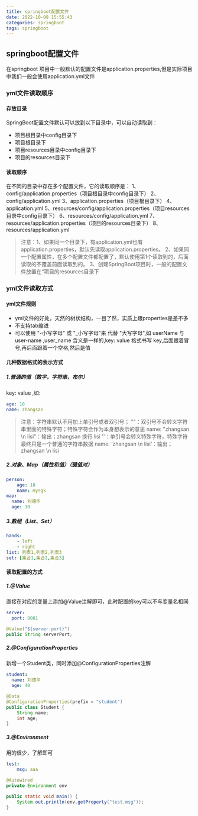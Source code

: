 ```yaml
---
title: springboot配置文件
date: 2022-10-08 15:55:43
categories: springboot
tags: springboot
---
```

## springboot配置文件
在springboot 项目中一般默认的配置文件是application.properties,但是实际项目中我们一般会使用application.yml文件
### yml文件读取顺序
#### 存放目录
SpringBoot配置文件默认可以放到以下目录中，可以自动读取到：
- 项目根目录中config目录下
- 项目根目录下
- 项目resources目录中config目录下
- 项目的resources目录下
#### 读取顺序
在不同的目录中存在多个配置文件，它的读取顺序是：
1、config/application.properties（项目根目录中config目录下）
2、config/application.yml
3、application.properties（项目根目录下）
4、application.yml
5、resources/config/application.properties（项目resources目录中config目录下）
6、resources/config/application.yml
7、resources/application.properties（项目的resources目录下）
8、resources/application.yml
>注意：1、如果同一个目录下，有application.yml也有application.properties，默认先读取application.properties。
>2、如果同一个配置属性，在多个配置文件都配置了，默认使用第1个读取到的，后面读取的不覆盖前面读取到的。
>3、创建SpringBoot项目时，一般的配置文件放置在“项目的resources目录下
### yml文件读取方式
#### yml文件规则
- yml文件的好处，天然的树状结构，一目了然，实质上跟properties是差不多
- 不支持tab缩进
- 可以使用 "-小写字母" 或 "_小写字母"来 代替 "大写字母",如 userName 与 user-name ,user_name 含义是一样的,key: value 格式书写
  key,后面跟着冒号,再后面跟着一个空格,然后是值 
#### 几种数据格式的表示方式

##### 1.普通的值（数字，字符串，布尔）

key: value ,如:
```yaml
age: 18
name: zhangsan
```
>注意：字符串默认不用加上单引号或者双引号；
""：双引号不会转义字符串里面的特殊字符；特殊字符会作为本身想表示的意思
name: "zhangsan \n lisi"：输出；zhangsan 换行 lisi
''：单引号会转义特殊字符，特殊字符最终只是一个普通的字符串数据
name: ‘zhangsan \n lisi’：输出；zhangsan \n lisi

##### 2.对象、Map（属性和值）（键值对）
```yaml
person:
    age: 18
    name: mysgk
map:  
  name: 刘德华  
  age: 10
```
##### 3.数组（List、Set）
```yaml
hands:
    - left
    - right
list: 列表1,列表2,列表3
set: [集合1,集合2,集合3]
```
#### 读取配置的方式
##### 1.@Value
直接在对应的变量上添加@Value注解即可，此时配置的key可以不与变量名相同
```yaml
server:
  port: 8081
```
```java
@Value("${server.port}")
public String serverPort;
```
##### 2.@ConfigurationProperties
新增一个Student类，同时添加@ConfigurationProperties注解
```yaml
student:  
  name: 刘德华  
  age: 40
```
```java
@Data
@ConfigurationProperties(prefix = "student")
public class Student {    
    String name;    
    int age;
}
```
##### 3.@Environment
用的很少，了解即可
```yaml
test:
    msg: aaa
```
```java
@Autowired
private Environment env

public static void main() {
    System.out.println(env.getProperty("test.msg"));
}
```
